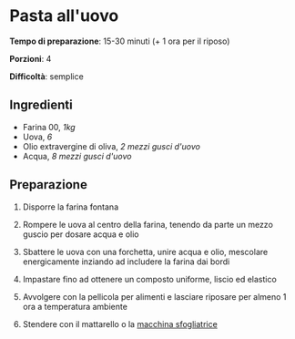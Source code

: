 # Pasta all'uovo

**Tempo di preparazione**: 15-30 minuti (+ 1 ora per il riposo)

**Porzioni**: 4

**Difficoltà**: semplice

## Ingredienti

- Farina 00, *1kg*
- Uova, *6*
- Olio extravergine di oliva, *2 mezzi gusci d'uovo*
- Acqua, *8 mezzi gusci d'uovo*

## Preparazione

1. Disporre la farina fontana

2. Rompere le uova al centro della farina, tenendo da parte un mezzo guscio per dosare acqua e olio

3. Sbattere le uova con una forchetta, unire acqua e olio, mescolare energicamente inziando ad includere la farina dai bordi

4. Impastare fino ad ottenere un composto uniforme, liscio ed elastico

5. Avvolgere con la pellicola per alimenti e lasciare riposare per almeno 1 ora a temperatura ambiente

6. Stendere con il mattarello o la [macchina sfogliatrice](http://amzn.to/2EUvnW0)
